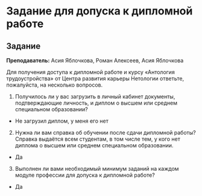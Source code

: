 # Задание для допуска к дипломной работе

## Задание

**Преподаватель:** Асия Яблочкова, Роман Алексеев, Асия Яблочкова

Для получения доступа к дипломной работе и курсу «Антология трудоустройства» от Центра развития карьеры Нетологии ответьте, пожалуйста, на несколько вопросов.

1. Получилось ли у вас загрузить в личный кабинет документы, подтверждающие личность, и диплом о высшем или среднем специальном образовании?

- Не загрузил диплом, у меня его нет

2. Нужна ли вам справка об обучении после сдачи дипломной работы? Справка выдаётся всем студентам, в том числе тем, у кого нет диплома о высшем или среднем специальном образовании.

- Да

3. Выполнен ли вами необходимый минимум заданий на каждом модуле профессии для допуска к дипломной работе?

- Да

